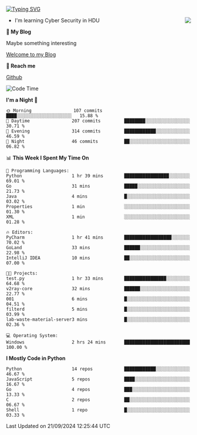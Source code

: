 [![Typing SVG](https://readme-typing-svg.herokuapp.com?font=Fira+Code&pause=1000&random=false&width=450&height=60&lines=Hello+%F0%9F%91%8B%F0%9F%8F%BB;I'm+JBNRZ)](https://git.io/typing-svg)

<a href="#">
  <img align="right" src="https://github-readme-stats.vercel.app/api?username=JBNRZ&show_icons=true&bg_color=15,f2f7fd,E0EAFC" />
</a>

- I'm learning Cyber Security in HDU

 **🌱 My Blog**

Maybe something interesting

[Welcome to my Blog](https://jbnrz.com.cn/)

 **💬 Reach me** 

[Github](https://github.com/JBNRZ)


<!--START_SECTION:waka-->
![Code Time](http://img.shields.io/badge/Code%20Time-667%20hrs%2038%20mins-blue)

**I'm a Night 🦉** 

```text
🌞 Morning                107 commits         ████░░░░░░░░░░░░░░░░░░░░░   15.88 % 
🌆 Daytime                207 commits         ████████░░░░░░░░░░░░░░░░░   30.71 % 
🌃 Evening                314 commits         ████████████░░░░░░░░░░░░░   46.59 % 
🌙 Night                  46 commits          ██░░░░░░░░░░░░░░░░░░░░░░░   06.82 % 
```


📊 **This Week I Spent My Time On** 

```text
💬 Programming Languages: 
Python                   1 hr 39 mins        █████████████████░░░░░░░░   69.01 % 
Go                       31 mins             █████░░░░░░░░░░░░░░░░░░░░   21.73 % 
Java                     4 mins              █░░░░░░░░░░░░░░░░░░░░░░░░   03.02 % 
Properties               1 min               ░░░░░░░░░░░░░░░░░░░░░░░░░   01.30 % 
XML                      1 min               ░░░░░░░░░░░░░░░░░░░░░░░░░   01.28 % 

🔥 Editors: 
PyCharm                  1 hr 41 mins        ██████████████████░░░░░░░   70.02 % 
GoLand                   33 mins             ██████░░░░░░░░░░░░░░░░░░░   22.98 % 
IntelliJ IDEA            10 mins             ██░░░░░░░░░░░░░░░░░░░░░░░   07.00 % 

🐱‍💻 Projects: 
test.py                  1 hr 33 mins        ████████████████░░░░░░░░░   64.68 % 
v2ray-core               32 mins             ██████░░░░░░░░░░░░░░░░░░░   22.77 % 
001                      6 mins              █░░░░░░░░░░░░░░░░░░░░░░░░   04.51 % 
filterd                  5 mins              █░░░░░░░░░░░░░░░░░░░░░░░░   03.99 % 
lab-waste-material-server3 mins              █░░░░░░░░░░░░░░░░░░░░░░░░   02.36 % 

💻 Operating System: 
Windows                  2 hrs 24 mins       █████████████████████████   100.00 % 
```

**I Mostly Code in Python** 

```text
Python                   14 repos            ████████████░░░░░░░░░░░░░   46.67 % 
JavaScript               5 repos             ████░░░░░░░░░░░░░░░░░░░░░   16.67 % 
Go                       4 repos             ███░░░░░░░░░░░░░░░░░░░░░░   13.33 % 
C                        2 repos             ██░░░░░░░░░░░░░░░░░░░░░░░   06.67 % 
Shell                    1 repo              █░░░░░░░░░░░░░░░░░░░░░░░░   03.33 % 
```




 Last Updated on 21/09/2024 12:25:44 UTC
<!--END_SECTION:waka-->
